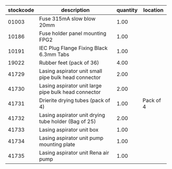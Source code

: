 |stockcode|description|quantity|location|
|---------|-----------|--------|--------|
|01003|Fuse 315mA slow blow 20mm|1.00||
|10186|Fuse holder panel mounting FPG2|1.00||
|10191|IEC Plug Flange Fixing Black 6.3mm Tabs|1.00||
|19022|Rubber feet (pack of 36)|4.00||
|41729|Lasing aspirator unit small pipe bulk head connector|2.00||
|41730|Lasing aspirator unit large pipe bulk head connector|2.00||
|41731|Drierite drying tubes (pack of 4)|1.00|Pack of 4|
|41732|Lasing aspirator unit drying tube holder (Bag of 25)|2.00||
|41733|Lasing aspirator unit box|1.00||
|41734|Lasing aspirator unit pump mounting plate|1.00||
|41735|Lasing aspirator unit Rena air pump|1.00||
